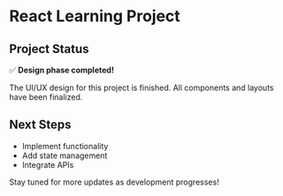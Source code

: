 # React Learning Project

## Project Status

✅ **Design phase completed!**

The UI/UX design for this project is finished. All components and layouts have been finalized.

## Next Steps

- Implement functionality
- Add state management
- Integrate APIs

Stay tuned for more updates as development progresses!
